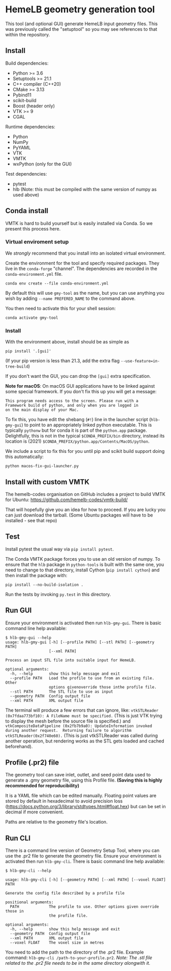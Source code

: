 <!-- This file is part of HemeLB and is Copyright (C) -->
<!-- the HemeLB team and/or their institutions, as detailed in the -->
<!-- file AUTHORS. This software is provided under the terms of the -->
<!-- license in the file LICENSE. -->

# HemeLB geometry generation tool

This tool (and optional GUI) generate HemeLB input geometry files.
This was previously called the "setuptool" so you may see references
to that within the repository.


## Install

Build dependencies:

- Python >= 3.6
- Setuptools >= 21.1
- C++ compiler (C++20)
- CMake >= 3.13
- Pybind11
- scikit-build
- Boost (header only)
- VTK >= 9
- CGAL

Runtime dependencies:
- Python
- NumPy
- PyYAML
- VTK
- VMTK
- wxPython (only for the GUI)

Test dependencies:
- pytest
- hlb (Note: this must be compiled with the same version of numpy as used above)


## Conda install

VMTK is hard to build yourself but is easily installed via Conda. So we present this process here.

### Virtual enviroment setup

We *strongly* recommend that you install into an isolated virtual
environment.

Create the environment for the tool and specify required
packages. They live in the `conda-forge` "channel". The
dependencies are recorded in the `conda-environment.yml` file.

```
conda env create --file conda-environment.yml
```

By default this will use `gmy-tool` as the name, but you can use
anything you wish by adding `--name PREFERED_NAME` to the command above.


You then need to activate this for your shell session:

```
conda activate gmy-tool
```

### Install

With the environment above, install should be as simple as

```
pip install '.[gui]'
```

(If your pip version is less than 21.3, add the extra flag `--use-feature=in-tree-build`)

If you don't want the GUI, you can drop the `[gui]` extra specification.

**Note for macOS**: On macOS GUI applications have to be linked
against some special framework. If you don't fix this up you will get
a message:

```
This program needs access to the screen. Please run with a
Framework build of python, and only when you are logged in
on the main display of your Mac.
```

To fix this, you have edit the shebang (`#!`) line in the launcher
script (`hlb-gmy-gui`) to point to an appropriately linked python
executable. This is typically `pythonw` but for conda it is part of
the `python.app` package. Delightfully, this is not in the typical
`$CONDA_PREFIX/bin` directory, instead its location is (2021)
`$CONDA_PREFIX/python.app/Contents/MacOS/python`.

We include a script to fix this for you until pip and scikit build
support doing this automatically:

```
python macos-fix-gui-launcher.py
```

## Install with custom VMTK

The hemelb-codes organisation on GitHub includes a project to build VMTK  for Ubuntu: https://github.com/hemelb-codes/vmtk-build/

That will hopefully give you an idea for how to proceed. If you are lucky you can just download the tarball. (Some Ubuntu packages will have to be installed - see that repo)

## Test

Install pytest the usual way via `pip install pytest`.

The Conda VMTK package forces you to use an old version of numpy. To ensure that the `hlb` package in `python-tools` is built with the same one, you need to change to that directory, install Cython (`pip
install cython`) and then install the package with:

```
pip install --no-build-isolation .
```

Run the tests by invoking `py.test` in this directory.


## Run GUI

Ensure your environment is activated then run `hlb-gmy-gui`. There is basic command line help available:

```
$ hlb-gmy-gui --help
usage: hlb-gmy-gui [-h] [--profile PATH] [--stl PATH] [--geometry PATH]
                   [--xml PATH]

Process an input STL file into suitable input for HemeLB.

optional arguments:
  -h, --help       show this help message and exit
  --profile PATH   Load the profile to use from an existing file. Other
                   options givenoverride those inthe profile file.
  --stl PATH       The STL file to use as input
  --geometry PATH  Config output file
  --xml PATH       XML output file
```

The terminal will produce a few errors that can ignore, like: `vtkSTLReader (0x7fdaa773bf10): A FileName must be specified.` (This is just VTK trying to display the mesh before the source file is specified.) and `vtkCompositeDataPipeline (0x2fb7b9a0): UpdateInformation invoked during another request.  Returning failure to algorithm vtkSTLReader(0x2f740e60).` (This is just vtkSTLReader was called during another operation, but rendering works as the STL gets loaded and cached beforehand).

## Profile (.pr2) file

The geometry tool can save inlet, outlet, and seed point data used to generate a .gmy geometry file, using this Profile file. **(Saving this is highly recommended for reproducibility)**

It is a YAML file which can be edited manually. Floating point values are stored by default in hexadecimal to avoid precision loss (https://docs.python.org/3/library/stdtypes.html#float.hex) but can be set in decimal if more convenient.

Paths are relative to the geometry file's location.

## Run CLI

There is a command line version of Geometry Setup Tool, where you can use the .pr2 file to generate the geometry file. 
Ensure your environment is activated then run `hlb-gmy-cli`. There is basic command line help available:

```
$ hlb-gmy-cli --help

usage: hlb-gmy-cli [-h] [--geometry PATH] [--xml PATH] [--voxel FLOAT] PATH

Generate the config file described by a profile file

positional arguments:
  PATH             The profile to use. Other options given override those in
                   the profile file.

optional arguments:
  -h, --help       show this help message and exit
  --geometry PATH  Config output file
  --xml PATH       XML output file
  --voxel FLOAT    The voxel size in metres

```

You need to add the path to the directory of the .pr2 file. Example command: `hlb-gmy-cli /path-to-your-profile.pr2`. *Note: The .stl file related to the .pr2 file needs to be in the same directory alongwith it.*